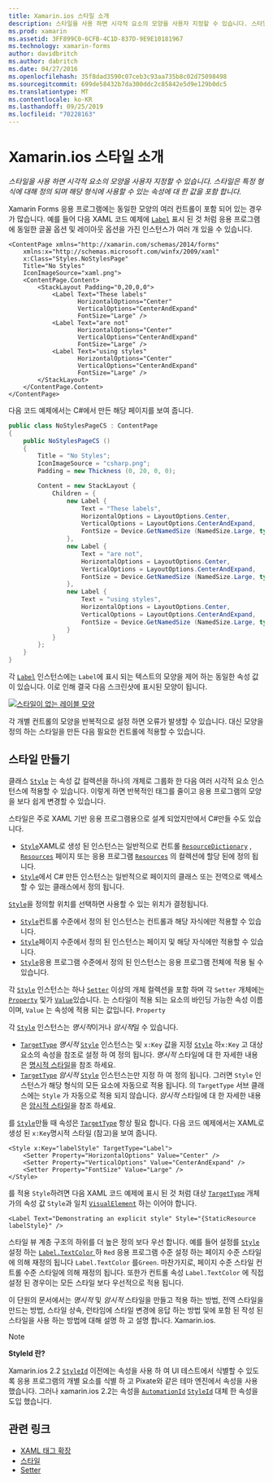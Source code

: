 ```yaml
---
title: Xamarin.ios 스타일 소개
description: 스타일을 사용 하면 시각적 요소의 모양을 사용자 지정할 수 있습니다. 스타일은 특정 형식에 대해 정의 되며 해당 형식에 사용할 수 있는 속성에 대 한 값을 포함 합니다.
ms.prod: xamarin
ms.assetid: 3FF899C0-6CFB-4C1D-837D-9E9E10181967
ms.technology: xamarin-forms
author: davidbritch
ms.author: dabritch
ms.date: 04/27/2016
ms.openlocfilehash: 35f8dad3590c07ceb3c93aa735b8c02d75098498
ms.sourcegitcommit: 699de58432b7da300ddc2c85842e5d9e129b0dc5
ms.translationtype: MT
ms.contentlocale: ko-KR
ms.lasthandoff: 09/25/2019
ms.locfileid: "70228163"
---
```

# <a name="introduction-to-xamarinforms-styles"></a>Xamarin.ios 스타일 소개

_스타일을 사용 하면 시각적 요소의 모양을 사용자 지정할 수 있습니다. 스타일은 특정 형식에 대해 정의 되며 해당 형식에 사용할 수 있는 속성에 대 한 값을 포함 합니다._

Xamarin Forms 응용 프로그램에는 동일한 모양의 여러 컨트롤이 포함 되어 있는 경우가 많습니다. 예를 들어 다음 XAML 코드 예제에 [`Label`](xref:Xamarin.Forms.Label) 표시 된 것 처럼 응용 프로그램에 동일한 글꼴 옵션 및 레이아웃 옵션을 가진 인스턴스가 여러 개 있을 수 있습니다.

```xaml
<ContentPage xmlns="http://xamarin.com/schemas/2014/forms"
    xmlns:x="http://schemas.microsoft.com/winfx/2009/xaml"
    x:Class="Styles.NoStylesPage"
    Title="No Styles"
    IconImageSource="xaml.png">
    <ContentPage.Content>
        <StackLayout Padding="0,20,0,0">
            <Label Text="These labels"
                   HorizontalOptions="Center"
                   VerticalOptions="CenterAndExpand"
                   FontSize="Large" />
            <Label Text="are not"
                   HorizontalOptions="Center"
                   VerticalOptions="CenterAndExpand"
                   FontSize="Large" />
            <Label Text="using styles"
                   HorizontalOptions="Center"
                   VerticalOptions="CenterAndExpand"
                   FontSize="Large" />
        </StackLayout>
    </ContentPage.Content>
</ContentPage>
```

다음 코드 예제에서는 C#에서 만든 해당 페이지를 보여 줍니다.

```csharp
public class NoStylesPageCS : ContentPage
{
    public NoStylesPageCS ()
    {
        Title = "No Styles";
        IconImageSource = "csharp.png";
        Padding = new Thickness (0, 20, 0, 0);

        Content = new StackLayout {
            Children = {
                new Label {
                    Text = "These labels",
                    HorizontalOptions = LayoutOptions.Center,
                    VerticalOptions = LayoutOptions.CenterAndExpand,
                    FontSize = Device.GetNamedSize (NamedSize.Large, typeof(Label))
                },
                new Label {
                    Text = "are not",
                    HorizontalOptions = LayoutOptions.Center,
                    VerticalOptions = LayoutOptions.CenterAndExpand,
                    FontSize = Device.GetNamedSize (NamedSize.Large, typeof(Label))
                },
                new Label {
                    Text = "using styles",
                    HorizontalOptions = LayoutOptions.Center,
                    VerticalOptions = LayoutOptions.CenterAndExpand,
                    FontSize = Device.GetNamedSize (NamedSize.Large, typeof(Label))
                }
            }
        };
    }
}
```

각 [`Label`](xref:Xamarin.Forms.Label) 인스턴스에는 `Label`에 표시 되는 텍스트의 모양을 제어 하는 동일한 속성 값이 있습니다. 이로 인해 결국 다음 스크린샷에 표시된 모양이 됩니다.

[![스타일이 없는 레이블 모양](introduction-images/no-styles.png)](introduction-images/no-styles-large.png#lightbox)

각 개별 컨트롤의 모양을 반복적으로 설정 하면 오류가 발생할 수 있습니다. 대신 모양을 정의 하는 스타일을 만든 다음 필요한 컨트롤에 적용할 수 있습니다.

## <a name="create-a-style"></a>스타일 만들기

클래스 [`Style`](xref:Xamarin.Forms.Style) 는 속성 값 컬렉션을 하나의 개체로 그룹화 한 다음 여러 시각적 요소 인스턴스에 적용할 수 있습니다. 이렇게 하면 반복적인 태그를 줄이고 응용 프로그램의 모양을 보다 쉽게 변경할 수 있습니다.

스타일은 주로 XAML 기반 응용 프로그램용으로 설계 되었지만에서 C#만들 수도 있습니다.

- [`Style`](xref:Xamarin.Forms.Style)XAML로 생성 된 인스턴스는 일반적으로 컨트롤 [`ResourceDictionary`](xref:Xamarin.Forms.ResourceDictionary) , [`Resources`](xref:Xamarin.Forms.Application.Resources) 페이지 또는 응용 프로그램 [`Resources`](xref:Xamarin.Forms.VisualElement.Resources) 의 컬렉션에 할당 된에 정의 됩니다.
- [`Style`](xref:Xamarin.Forms.Style)에서 C# 만든 인스턴스는 일반적으로 페이지의 클래스 또는 전역으로 액세스할 수 있는 클래스에서 정의 됩니다.

[`Style`](xref:Xamarin.Forms.Style)을 정의할 위치를 선택하면 사용할 수 있는 위치가 결정됩니다.

- [`Style`](xref:Xamarin.Forms.Style)컨트롤 수준에서 정의 된 인스턴스는 컨트롤과 해당 자식에만 적용할 수 있습니다.
- [`Style`](xref:Xamarin.Forms.Style)페이지 수준에서 정의 된 인스턴스는 페이지 및 해당 자식에만 적용할 수 있습니다.
- [`Style`](xref:Xamarin.Forms.Style)응용 프로그램 수준에서 정의 된 인스턴스는 응용 프로그램 전체에 적용 될 수 있습니다.

각 [`Style`](xref:Xamarin.Forms.Style) 인스턴스는 하나 [`Setter`](xref:Xamarin.Forms.Setter) 이상의 개체 컬렉션을 포함 하며 각 `Setter` 개체에는 [`Property`](xref:Xamarin.Forms.Setter.Property) 및가 [`Value`](xref:Xamarin.Forms.Setter.Value)있습니다. 는 스타일이 적용 되는 요소의 바인딩 가능한 속성 이름 이며, `Value` 는 속성에 적용 되는 값입니다. `Property`

각 [`Style`](xref:Xamarin.Forms.Style) 인스턴스는 *명시적*이거나 *암시적*일 수 있습니다.

- [`TargetType`](xref:Xamarin.Forms.Style.TargetType) *명시적* [`Style`](xref:Xamarin.Forms.Style) 인스턴스는 및 `x:Key` 값을 지정 [`Style`](xref:Xamarin.Forms.NavigableElement.Style) 하`x:Key` 고 대상 요소의 속성을 참조로 설정 하 여 정의 됩니다. *명시적* 스타일에 대 한 자세한 내용은 [명시적 스타일](~/xamarin-forms/user-interface/styles/explicit.md)을 참조 하세요.
- [`TargetType`](xref:Xamarin.Forms.Style.TargetType) *암시적* [`Style`](xref:Xamarin.Forms.Style) 인스턴스는만 지정 하 여 정의 됩니다. 그러면 `Style` 인스턴스가 해당 형식의 모든 요소에 자동으로 적용 됩니다. 의 `TargetType` 서브 클래스에는 `Style` 가 자동으로 적용 되지 않습니다. *암시적* 스타일에 대 한 자세한 내용은 [암시적 스타일](~/xamarin-forms/user-interface/styles/implicit.md)을 참조 하세요.

를 [`Style`](xref:Xamarin.Forms.Style)만들 때 속성은 [`TargetType`](xref:Xamarin.Forms.Style.TargetType) 항상 필요 합니다. 다음 코드 예제에서는 XAML로 생성 된 `x:Key`명시적 스타일 (참고)을 보여 줍니다.

```xaml
<Style x:Key="labelStyle" TargetType="Label">
    <Setter Property="HorizontalOptions" Value="Center" />
    <Setter Property="VerticalOptions" Value="CenterAndExpand" />
    <Setter Property="FontSize" Value="Large" />
</Style>
```

를 적용 `Style`하려면 다음 XAML 코드 예제에 표시 된 것 처럼 대상 [`TargetType`](xref:Xamarin.Forms.Style.TargetType) 개체가의 속성 값 `Style`과 일치 [`VisualElement`](xref:Xamarin.Forms.VisualElement) 하는 이어야 합니다.

```xaml
<Label Text="Demonstrating an explicit style" Style="{StaticResource labelStyle}" />
```

스타일 뷰 계층 구조의 하위를 더 높은 정의 보다 우선 합니다. 예를 들어 설정를 [ `Style` ](xref:Xamarin.Forms.Style) 설정 하는 [ `Label.TextColor` ](xref:Xamarin.Forms.Label.TextColor) 하 `Red` 응용 프로그램 수준 설정 하는 페이지 수준 스타일에 의해 재정의 됩니다 `Label.TextColor` 를`Green`. 마찬가지로, 페이지 수준 스타일 컨트롤 수준 스타일에 의해 재정의 됩니다. 또한가 컨트롤 속성 `Label.TextColor` 에 직접 설정 된 경우이는 모든 스타일 보다 우선적으로 적용 됩니다.

이 단원의 문서에서는 *명시적* 및 *암시적* 스타일을 만들고 적용 하는 방법, 전역 스타일을 만드는 방법, 스타일 상속, 런타임에 스타일 변경에 응답 하는 방법 및에 포함 된 작성 된 스타일을 사용 하는 방법에 대해 설명 하 고 설명 합니다. Xamarin.ios.

> [!NOTE]
> **StyleId 란?**
>
> Xamarin.ios 2.2 [`StyleId`](xref:Xamarin.Forms.Element.StyleId) 이전에는 속성을 사용 하 여 UI 테스트에서 식별할 수 있도록 응용 프로그램의 개별 요소를 식별 하 고 Pixate와 같은 테마 엔진에서 속성을 사용 했습니다. 그러나 xamarin.ios 2.2는 속성을 [`AutomationId`](xref:Xamarin.Forms.Element.AutomationId) [`StyleId`](xref:Xamarin.Forms.Element.StyleId) 대체 한 속성을 도입 했습니다.

## <a name="related-links"></a>관련 링크

- [XAML 태그 확장](~/xamarin-forms/xaml/xaml-basics/xaml-markup-extensions.md)
- [스타일](xref:Xamarin.Forms.Style)
- [Setter](xref:Xamarin.Forms.Setter)
